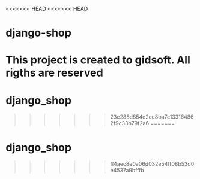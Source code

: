 <<<<<<< HEAD
<<<<<<< HEAD
# django-shop
This project is created to gidsoft. All rigths are reserved
=======
# django_shop
>>>>>>> 23e288d854e2ce8ba7c133164862f9c33b79f2a6
=======
# django_shop

>>>>>>> ff4aec8e0a06d032e54ff08b53d0e4537a9bfffb
